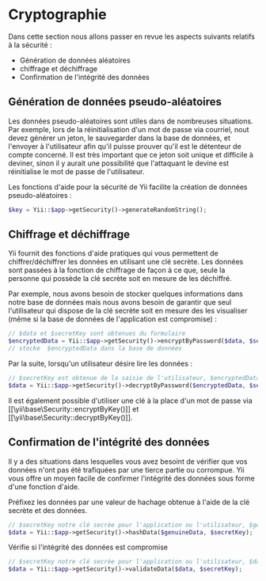 Cryptographie
=============

Dans cette section nous allons passer en revue les aspects suivants relatifs à la sécurité :

- Génération de données aléatoires 
- chiffrage et déchiffrage
- Confirmation de l'intégrité des données

Génération de données pseudo-aléatoires
---------------------------------------

Les données pseudo-aléatoires sont utiles dans de nombreuses situations. Par exemple, lors de la réinitialisation d'un mot de passe via courriel, nout devez générer un jeton, le sauvegarder dans la base de données, et l'envoyer à l'utilisateur afin qu'il puisse prouver qu'il est le détenteur de compte concerné. Il est très important que ce jeton soit unique et difficile à deviner, sinon il y aurait une possibilité que l'attaquant le devine est réinitialise le mot de passe de l'utilisateur.

Les fonctions d'aide pour la sécurité de Yii facilite la création de données pseudo-aléatoires :


```php
$key = Yii::$app->getSecurity()->generateRandomString();
```

Chiffrage et déchiffrage
----------------------

Yii fournit des fonctions d'aide pratiques qui vous permettent de chiffrer/déchiffrer les données en utilisant une clé secrète. Les données sont passées à la fonction de chiffrage de façon à ce que, seule la personne qui possède la clé secrète soit en mesure de les déchiffré.

Par exemple, nous avons besoin de stocker quelques informations dans notre base de données mais nous avons besoin de garantir que seul l'utilisateur qui dispose de la clé secrète soit en mesure des les visualiser (même si la base de données de l'application est compromise) :


```php
// $data et $secretKey sont obtenues du formulaire
$encryptedData = Yii::$app->getSecurity()->encryptByPassword($data, $secretKey);
// stocke  $encryptedData dans la base de données
```

Par la suite, lorsqu'un utilisateur désire lire les données :

```php
// $secretKey est obtenue de la saisie de l'utilisateur, $encryptedData provient de la base de données
$data = Yii::$app->getSecurity()->decryptByPassword($encryptedData, $secretKey);
```

Il est également possible d'utiliser une clé à la place d'un mot de passe via [[\yii\base\Security::encryptByKey()]] et
[[\yii\base\Security::decryptByKey()]].

Confirmation de l'intégrité des données
---------------------------------------

Il y a des situations dans lesquelles vous avez besoint de vérifier que vos données n'ont pas été trafiquées par une tierce partie ou corrompue. Yii vous offre un moyen facile de confirmer l'intégrité des données sous forme d'une fonction d'aide.

Préfixez les données par une valeur de hachage obtenue à l'aide de la clé secrète et des données. 


```php
// $secretKey notre clé secrèe pour l'application ou l'utilisateur, $genuineData les données authentiques obtenues d'une source fiable.
$data = Yii::$app->getSecurity()->hashData($genuineData, $secretKey);
```

Vérifie si l'intégrité des données est compromise

```php
// $secretKey notre clé secrèe pour l'application ou l'utilisateur, $data données obtenues d'une source peu sûre
$data = Yii::$app->getSecurity()->validateData($data, $secretKey);
```

